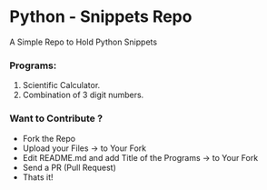 # Python - Snippets Repo

A Simple Repo to Hold Python Snippets

### Programs:

 1. Scientific Calculator.
 2. Combination of 3 digit numbers.
 
### Want to Contribute ?

- Fork the Repo
- Upload your Files -> to Your Fork
- Edit README.md and add Title of the Programs -> to Your Fork
- Send a PR (Pull Request)
- Thats it!
